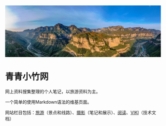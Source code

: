 ![](https://raw.githubusercontent.com/szqq0512/Pic/main/img/202202112050167.webp)

# 青青小竹网  
  
网上资料搜集整理的个人笔记，以旅游资料为主。  

一个简单的使用Markdown语法的维基页面。  

网站栏目包括：[旅游](旅游/vx.json)（景点和线路）、[摄影](摄影/vx.json)（笔记和展示）、[阅读](阅读/vx.json)、[VIKI](viki/vx.json)（技术文档）